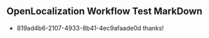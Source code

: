 ## OpenLocalization Workflow Test MarkDown
* 819ad4b6-2107-4933-8b41-4ec9afaade0d thanks!

<!--HONumber=Aug16_HO1-->


